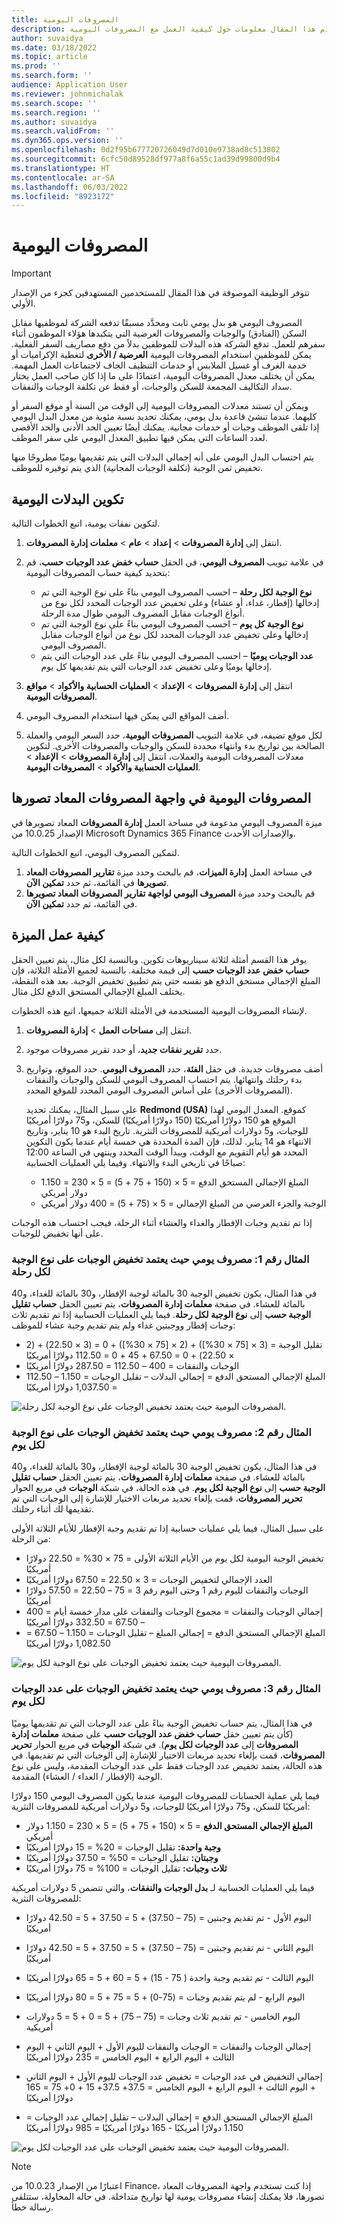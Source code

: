 ```yaml
---
title: المصروفات اليومية
description: يقدم هذا المقال معلومات حول كيفية العمل مع المصروفات اليومية.
author: suvaidya
ms.date: 03/18/2022
ms.topic: article
ms.prod: ''
ms.search.form: ''
audience: Application User
ms.reviewer: johnmichalak
ms.search.scope: ''
ms.search.region: ''
ms.author: suvaidya
ms.search.validFrom: ''
ms.dyn365.ops.version: ''
ms.openlocfilehash: 0d2f95b677720726049d7d010e9738ad8c513802
ms.sourcegitcommit: 6cfc50d89528df977a8f6a55c1ad39d99800d9b4
ms.translationtype: HT
ms.contentlocale: ar-SA
ms.lasthandoff: 06/03/2022
ms.locfileid: "8923172"
---
```

# <a name="per-diem-expenses"></a>المصروفات اليومية

> [!IMPORTANT] 
> تتوفر الوظيفة الموصوفة في هذا المقال للمستخدمين المستهدفين كجزء من الإصدار الأولي.

المصروف اليومي هو بدل يومي ثابت ومحدَّد مسبقًا تدفعه الشركة لموظفيها مقابل السكن (الفنادق) والوجبات والمصروفات العرضية التي يتكبدها هؤلاء الموظفون أثناء سفرهم للعمل. تدفع الشركة هذه البدلات للموظفين بدلاً من دفع مصاريف السفر الفعلية. يمكن للموظفين استخدام المصروفات اليومية **العرضية / الأخرى** لتغطية الإكراميات أو خدمة الغرف أو غسيل الملابس أو خدمات التنظيف الجاف لاجتماعات العمل المهمة. يمكن أن يختلف معدل المصروفات اليومية، اعتمادًا على ما إذا كان صاحب العمل يختار سداد التكاليف المجمعة للسكن والوجبات، أو فقط عن تكلفة الوجبات والنفقات.

ويمكن أن تستند معدلات المصروفات اليومية إلى الوقت من السنة أو موقع السفر أو كليهما. عندما تنشئ قاعدة بدل يومي، يمكنك تحديد نسبة مئوية من معدل البدل اليومي إذا تلقى الموظف وجبات أو خدمات مجانية. يمكنك أيضًا تعيين الحد الأدنى والحد الأقصى لعدد الساعات التي يمكن فيها تطبيق المعدل اليومي على سفر الموظف.

يتم احتساب البدل اليومي على أنه إجمالي البدلات التي يتم تقديمها يوميًا مطروحًا منها تخفيض ثمن الوجبة (تكلفة الوجبات المجانية) الذي يتم توفيره للموظف.

## <a name="configure-per-diems"></a>تكوين البدلات اليومية

لتكوين نفقات يومية، اتبع الخطوات التالية.

1. انتقل إلى **إدارة المصروفات** \> **إعداد** \> **عام** \> **معلمات إدارة المصروفات**.
2. في علامة تبويب **المصروف اليومي**، في الحقل **حساب خفض عدد الوجبات حسب**، قم بتحديد كيفية حساب المصروفات اليومية:

    - **نوع الوجبة لكل رحلة** – احسب المصروف اليومي بناءً على نوع الوجبة التي تم إدخالها (إفطار، غداء، أو عشاء) وعلى تخفيض عدد الوجبات المحدد لكل نوع من أنواع الوجبات مقابل المصروف اليومي طوال مدة الرحلة.
    - **نوع الوجبة كل يوم** – احسب المصروف اليومي بناءً على نوع الوجبة التي تم إدخالها وعلى تخفيض عدد الوجبات المحدد لكل نوع من أنواع الوجبات مقابل المصروف اليومي.
    - **عدد الوجبات يوميًا** – احسب المصروف اليومي بناءً على عدد الوجبات التي يتم إدخالها يوميًا وعلى تخفيض عدد الوجبات التي يتم تقديمها كل يوم.

3. انتقل إلى **إدارة المصروفات** \> **الإعداد** \> **العمليات الحسابية والأكواد** \> **مواقع المصروفات اليومية**.
4. أضف المواقع التي يمكن فيها استخدام المصروف اليومي.
5. لكل موقع تضيفه، في علامة التبويب **المصروفات اليومية**، حدد السعر اليومي والعملة الصالحة بين تواريخ بدء وانتهاء محددة للسكن والوجبات والمصروفات الأخرى. لتكوين معدلات المصروفات اليومية والعملات، انتقل إلى **إدارة المصروفات** \> **الإعداد** \> **العمليات الحسابية والأكواد** \> **المصروفات اليومية**.

## <a name="per-diems-in-the-reimagined-expense-interface"></a>المصروفات اليومية في واجهة المصروفات المعاد تصورها

ميزة المصروف اليومي مدعومة في مساحة العمل **إدارة المصروفات** المعاد تصويرها في الإصدار 10.0.25 من Microsoft Dynamics 365 Finance والإصدارات الأحدث.

لتمكين المصروف اليومي، اتبع الخطوات التالية.

1. في مساحة العمل **إدارة الميزات**، قم بالبحث وحدد ميزة **تقارير المصروفات المعاد تصويرها** في القائمة، ثم حدد **تمكين الآن**.
2. قم بالبحث وحدد ميزة **المصروف اليومي لواجهة تقارير المصروفات المعاد تصويرها** في القائمة، ثم حدد **تمكين الآن**.

## <a name="how-the-feature-works"></a>كيفية عمل الميزة

يوفر هذا القسم أمثلة لثلاثة سيناريوهات تكوين. وبالنسبة لكل مثال، يتم تعيين الحقل **حساب خفض عدد الوجبات حسب** إلى قيمة مختلفة. بالنسبة لجميع الأمثلة الثلاثة، فإن المبلغ الإجمالي مستحق الدفع هو نفسه حتى يتم تطبيق تخفيض الوجبة. بعد هذه النقطة، يختلف المبلغ الإجمالي المستحق الدفع لكل مثال.

لإنشاء المصروفات اليومية المستخدمة في الأمثلة الثلاثة جميعها، اتبع هذه الخطوات.

1. انتقل إلى **مساحات العمل** \> **إدارة المصروفات**.
2. حدد **تقرير نفقات جديد**، أو حدد تقرير مصروفات موجود.
3. أضف مصروفات جديدة. في حقل **الفئة**، حدد **المصروف اليومي**. حدد الموقع، وتواريخ بدء رحلتك وانتهائها. يتم احتساب المصروف اليومي للسكن والوجبات والنفقات (المصروفات الأخرى) على أساس المصروف اليومي المحدد للموقع المحدد.

    على سبيل المثال، يمكنك تحديد **Redmond (‏USA)** كموقع. المعدل اليومي لهذا الموقع هو 150 دولارًا أمريكيًا (150 دولارًا أمريكيًا) للسكن، و75 دولارًا أمريكيًا للوجبات، و5 دولارات أمريكية للمصروفات النثرية. تاريخ البدء هو 10 يناير، وتاريخ الانتهاء هو 14 يناير. لذلك، فإن المدة المحددة هي خمسة أيام عندما يكون التكوين المحدد هو أيام التقويم مع الوقت، ويبدأ الوقت المحدد وينتهي في الساعة 12:00 صباحًا في تاريخي البدء والانتهاء. وفيما يلي العمليات الحسابية:

    - المبلغ الإجمالي المستحق الدفع = 5 × (150 + 75 + 5) = 5 × 230 = 1.150 دولار أمريكي
    - الوجبة والجزء العرضي من المبلغ الإجمالي = 5 × (75 + 5) = 400 دولار أمريكي

إذا تم تقديم وجبات الإفطار والغداء والعشاء أثناء الرحلة، فيجب احتساب هذه الوجبات على أنها تخفيض للوجبات.

### <a name="example-1-per-diem-where-meal-reductions-are-based-on-meal-type-per-trip"></a>المثال رقم 1: مصروف يومي حيث يعتمد تخفيض الوجبات على نوع الوجبة لكل رحلة

في هذا المثال، يكون تخفيض الوجبة 30 بالمائة لوجبة الإفطار، و30 بالمائة للغداء، و40 بالمائة للعشاء. في صفحة **معلمات إدارة المصروفات**، يتم تعيين الحقل **حساب تقليل الوجبة حسب** إلى **نوع الوجبة لكل رحلة**. فيما يلي العمليات الحسابية إذا تم تقديم ثلاث وجبات إفطار ووجبتين غداء ولم يتم تقديم وجبة عشاء للموظف:

- تقليل الوجبة = (3 × \[75 × 30%\]) + (2 × \[75 × 30%\]) + 0 = (3 × 22.50) + (2 × 22.50) + 0 = 67.50 + 45 + 0 = 112.50 دولارًا أمريكيًا
- الوجبات والنفقات = 400 – 112.50 = 287.50 دولارًا أمريكيًا
- المبلغ الإجمالي المستحق الدفع = إجمالي البدلات – تقليل الوجبات = 1.150 – 112.50 = 1,037.50 دولارًا أمريكيًا

![المصروفات اليومية حيث يعتمد تخفيض الوجبات على نوع الوجبة لكل رحلة.](media/1-meal-type-per-trip.png)

### <a name="example-2-per-diem-where-meal-reductions-are-based-on-meal-type-per-day"></a>المثال رقم 2: مصروف يومي حيث يعتمد تخفيض الوجبات على نوع الوجبة لكل يوم

في هذا المثال، يكون تخفيض الوجبة 30 بالمائة لوجبة الإفطار، و30 بالمائة للغداء، و40 بالمائة للعشاء. في صفحة **معلمات إدارة المصروفات**، يتم تعيين الحقل **حساب تقليل الوجبة حسب** إلى **نوع الوجبة لكل يوم**. في هذه الحالة، في شبكة **الوجبات** في مربع الحوار **تحرير المصروفات**، قمت بإلغاء تحديد مربعات الاختيار للإشارة إلى الوجبات التي تم تقديمها لك أثناء رحلتك.

على سبيل المثال، فيما يلي عمليات حسابية إذا تم تقديم وجبة الإفطار للأيام الثلاثة الأولى من الرحلة:

- تخفيض الوجبة اليومية لكل يوم من الأيام الثلاثة الأولى = 75 × 30% = 22.50 دولارًا أمريكيًا
- العدد الإجمالي لتخفيض الوجبات = 3 × 22.50 = 67.50 دولارًا أمريكيًا
- الوجبات والنفقات لليوم رقم 1 وحتى اليوم رقم 3 = 75 – 22.50 = 57.50 دولارًا أمريكيًا
- إجمالي الوجبات والنفقات = مجموع الوجبات والنفقات على مدار خمسة أيام = 400 – 67.50 = 332.50 دولارًا أمريكيًا
- المبلغ الإجمالي المستحق الدفع = إجمالي المبلغ – تقليل الوجبات = 1.150 – 67.50 = 1,082.50 دولارًا أمريكيًا

![المصروفات اليومية حيث يعتمد تخفيض الوجبات على نوع الوجبة لكل يوم.](media/2-meal-type-per-day.png)

### <a name="example-3-per-diem-where-meal-reductions-are-based-on-number-of-meals-per-day"></a>المثال رقم 3: مصروف يومي حيث يعتمد تخفيض الوجبات على عدد الوجبات لكل يوم

في هذا المثال، يتم حساب تخفيض الوجبة بناءً على عدد الوجبات التي تم تقديمها يوميًا (كأن يتم تعيين حقل **حساب خفض عدد الوجبات حسب** على صفحة **معلمات إدارة المصروفات** إلى **عدد الوجبات لكل يوم**). في شبكة **الوجبات** في مربع الحوار **تحرير المصروفات**، قمت بإلغاء تحديد مربعات الاختيار للإشارة إلى الوجبات التي تم تقديمها.
في هذه الحالة، يعتمد تخفيض عدد الوجبات فقط على عدد الوجبات المقدمة، وليس على نوع الوجبة (الإفطار / الغداء / العشاء) المقدمة.

فيما يلي عملية الحسابات للمصروفات اليومية عندما يكون المصروف اليومي 150 دولارًا أمريكيًا للسكن، و75 دولارًا أمريكيًا للوجبات، و5 دولارات أمريكية للمصروفات النثرية:

- **المبلغ الإجمالي المستحق الدفع** = 5 × (150 + 75 + 5) = 5 × 230 = 1.150 دولار أمريكي
- **وجبة واحدة:** تقليل الوجبات = 20% = 15 دولارًا أمريكيًا
- **وجبتان:** تقليل الوجبات = 50% = 37.50 دولارًا أمريكيًا
- **ثلاث وجبات:** تقليل الوجبات = 100% = 75 دولارًا أمريكيًا

فيما يلي العمليات الحسابية لـ **بدل الوجبات والنفقات**، والتي تتضمن 5 دولارات أمريكية للمصروفات النثرية:

- اليوم الأول - تم تقديم وجبتين = (75 – 37.50) + 5 = 37.50 + 5 = 42.50 دولارًا أمريكيًا
- اليوم الثاني - تم تقديم وجبتين = (75 – 37.50) + 5 = 37.50 + 5 = 42.50 دولارًا أمريكيًا
- اليوم الثالث - تم تقديم وجبة واحدة ( 75 - 15) + 5 = 60 + 5 = 65 دولارًا أمريكيًا
- اليوم الرابع - لم يتم تقديم وجبات = (75-0) + 5 = 75 + 5 = 80 دولارًا أمريكيًا
- اليوم الخامس - تم تقديم ثلاث وجبات = (75 – 75) + 5 = 0 + 5 = 5 دولارات أمريكية

- إجمالي الوجبات والنفقات = الوجبات والنفقات لليوم الأول + اليوم الثاني + اليوم الثالث + اليوم الرابع + اليوم الخامس = 235 دولارًا أمريكيًا
- إجمالي التخفيض في عدد الوجبات = تخفيض عدد الوجبات لليوم الأول + اليوم الثاني + اليوم الثالث + اليوم الرابع + اليوم الخامس = 37.5+ 37.5+ 15 + 0+ 75 = 165 دولارًا أمريكيًا
- المبلغ الإجمالي المستحق الدفع = إجمالي البدلات – تقليل إجمالي عدد الوجبات = 1.150 دولارًا أمريكيًا - 165 دولارًا أمريكيًا = 985 دولارًا أمريكيًا

![المصروفات اليومية حيث يعتمد تخفيض الوجبات على عدد الوجبات لكل يوم.](media/3-number-of-meals-per-day.png)

> [!NOTE]
> اعتبارًا من الإصدار 10.0.23 من Finance، إذا كنت تستخدم واجهة المصروفات المعاد تصورها، فلا يمكنك إنشاء مصروفات يومية لها تواريخ متداخلة. في حاله المحاولة، ستتلقى رسالة خطأ.
